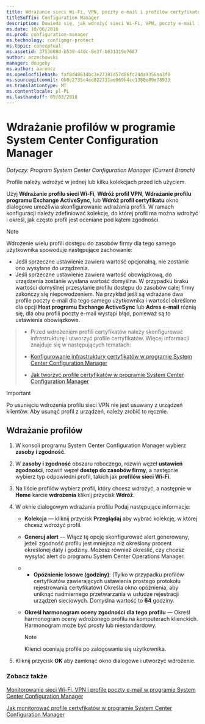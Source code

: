 ```yaml
---
title: Wdrażanie sieci Wi-Fi, VPN, poczty e-mail i profilów certyfikatów
titleSuffix: Configuration Manager
description: Dowiedz się, jak wdrożyć sieci Wi-Fi, VPN, poczty e-mail i profilów certyfikatów w programie System Center Configuration Manager.
ms.date: 10/06/2016
ms.prod: configuration-manager
ms.technology: configmgr-protect
ms.topic: conceptual
ms.assetid: 3753608d-b539-44dc-8e3f-b631319e7687
author: aczechowski
manager: dougeby
ms.author: aaroncz
ms.openlocfilehash: faf8d48614bc3e27381d57d86fc24da9356aa3f0
ms.sourcegitcommit: 0b0c2735c4ed822731ae069b4cc1380e89e78933
ms.translationtype: MT
ms.contentlocale: pl-PL
ms.lasthandoff: 05/03/2018
---
```

# <a name="deploy-profiles-in-system-center-configuration-manager"></a>Wdrażanie profilów w programie System Center Configuration Manager

*Dotyczy: Program System Center Configuration Manager (Current Branch)*

Profile należy wdrożyć w jednej lub kilku kolekcjach przed ich użyciem.  

 Użyj **Wdrażanie profilu sieci Wi-Fi**, **Wdróż profil VPN**, **Wdrażanie profilu programu Exchange ActiveSync**, lub **Wdróż profil certyfikatu** okno dialogowe umożliwia skonfigurowanie wdrażania profili. W ramach konfiguracji należy zdefiniować kolekcję, do której profil ma można wdrożyć i określ, jak często profil jest oceniane pod kątem zgodności.  

> [!NOTE]  
>  Wdrożenie wielu profili dostępu do zasobów firmy dla tego samego użytkownika spowoduje następujące zachowanie:  
>   
>  -   Jeśli sprzeczne ustawienie zawiera wartość opcjonalną, nie zostanie ono wysyłane do urządzenia.  
> -   Jeśli sprzeczne ustawienie zawiera wartość obowiązkową, do urządzenia zostanie wysłana wartość domyślna. W przypadku braku wartości domyślnej przesyłanie profilu dostępu do zasobów całej firmy zakończy się niepowodzeniem. Na przykład jeśli są wdrażane dwa profile poczty e-mail dla tego samego użytkownika i wartości określone dla opcji **Host programu Exchange ActiveSync** lub **Adres e-mail** różnią się, dla obu profili poczty e-mail wystąpi błąd, ponieważ są to ustawienia obowiązkowe.  

> -   Przed wdrożeniem profili certyfikatów należy skonfigurować infrastrukturę i utworzyć profile certyfikatów. Więcej informacji znajduje się w następujących tematach:  
>   
>  -   [Konfigurowanie infrastruktury certyfikatów w programie System Center Configuration Manager](certificate-infrastructure.md)  
> -   [Jak tworzyć profile certyfikatów w programie System Center Configuration Manager](create-certificate-profiles.md)    

> [!IMPORTANT]  
>  Po usunięciu wdrożenia profilu sieci VPN nie jest usuwany z urządzeń klientów. Aby usunąć profil z urządzeń, należy zrobić to ręcznie.
>   

## <a name="deploying--profiles"></a>Wdrażanie profilów  


1.  W konsoli programu System Center Configuration Manager wybierz **zasoby i zgodność**.  

2.  W **zasoby i zgodność** obszaru roboczego, rozwiń węzeł **ustawień zgodności**, rozwiń węzeł **dostęp do zasobów firmy**, a następnie wybierz typ odpowiedni profil, takich jak **profilów sieci Wi-Fi**.  

3.  Na liście profilów wybierz profil, który chcesz wdrożyć, a następnie w **Home** karcie **wdrożenia** kliknij przycisk **Wdróż**.  

4.  W oknie dialogowym wdrażania profilu Podaj następujące informacje:  

    -   **Kolekcja** — kliknij przycisk **Przeglądaj** aby wybrać kolekcję, w której chcesz wdrożyć profil.  

    -   **Generuj alert** — Włącz tę opcję skonfigurować alert generowany, jeżeli zgodność profilu jest mniejsza niż określony procent określonej daty i godziny. Możesz również określić, czy chcesz wysyłać alert do programu System Center Operations Manager.  

    -   -   **Opóźnienie losowe (godziny)**: (Tylko w przypadku profilów certyfikatów zawierających ustawienia prostego protokołu rejestrowania certyfikatów) Określa okno opóźnienia, aby uniknąć nadmiernego przetwarzania w usłudze rejestracji urządzeń sieciowych. Domyślna wartość to **64** godziny.  

    -   **Określ harmonogram oceny zgodności dla tego <type> profilu** — Określ harmonogram oceny wdrożonego profilu na komputerach klienckich. Harmonogram może być prosty lub niestandardowy.  

        > [!NOTE]  
        >  Klienci oceniają profile po zalogowaniu się użytkownika.  

5.  Kliknij przycisk **OK** aby zamknąć okno dialogowe i utworzyć wdrożenie.

### <a name="see-also"></a>Zobacz także  

[Monitorowanie sieci Wi-Fi, VPN i profile poczty e-mail w programie System Center Configuration Manager](monitor-wifi-email-vpn-profiles.md)

[Jak monitorować profile certyfikatów w programie System Center Configuration Manager](monitor-certificate-profiles.md)
